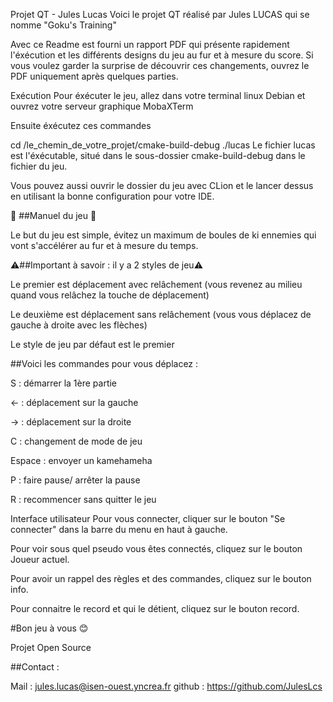 Projet QT - Jules Lucas
Voici le projet QT réalisé par Jules LUCAS qui se nomme "Goku's Training"

Avec ce Readme est fourni un rapport PDF qui présente rapidement l'éxécution et les différents designs du jeu au fur et à mesure du score. Si vous voulez garder la surprise de découvrir ces changements, ouvrez le PDF uniquement après quelques parties.

Exécution
Pour éxécuter le jeu, allez dans votre terminal linux Debian et ouvrez votre serveur graphique MobaXTerm

Ensuite éxécutez ces commandes

cd /le_chemin_de_votre_projet/cmake-build-debug
./lucas
Le fichier lucas est l'éxécutable, situé dans le sous-dossier cmake-build-debug dans le fichier du jeu.

Vous pouvez aussi ouvrir le dossier du jeu avec CLion et le lancer dessus en utilisant la bonne configuration pour votre IDE.

📝 ##Manuel du jeu 📝

Le but du jeu est simple, évitez un maximum de boules de ki ennemies qui vont s'accélérer au fur et à mesure du temps.

⚠##Important à savoir : il y a 2 styles de jeu⚠

Le premier est déplacement avec relâchement (vous revenez au milieu quand vous relâchez la touche de déplacement)

Le deuxième est déplacement sans relâchement (vous vous déplacez de gauche à droite avec les flèches)

Le style de jeu par défaut est le premier

##Voici les commandes pour vous déplacez :

S : démarrer la 1ère partie

← : déplacement sur la gauche

→ : déplacement sur la droite

C : changement de mode de jeu

Espace : envoyer un kamehameha

P : faire pause/ arrêter la pause

R : recommencer sans quitter le jeu

Interface utilisateur
Pour vous connecter, cliquer sur le bouton "Se connecter" dans la barre du menu en haut à gauche.

Pour voir sous quel pseudo vous êtes connectés, cliquez sur le bouton Joueur actuel.

Pour avoir un rappel des règles et des commandes, cliquez sur le bouton info.

Pour connaitre le record et qui le détient, cliquez sur le bouton record.

#Bon jeu à vous 😊

Projet Open Source

##Contact :

Mail : jules.lucas@isen-ouest.yncrea.fr
github : https://github.com/JulesLcs
